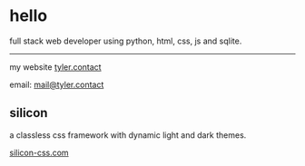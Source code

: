 # hello

full stack web developer using python, html, css, js and sqlite.

---

my website [tyler.contact](https://tyler.contact)

email: [mail@tyler.contact](mailto:mail@tyler.contact)

## silicon

a classless css framework with dynamic light and dark themes.

[silicon-css.com](https://silicon-css.com)
